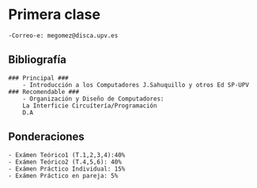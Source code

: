 # Primera clase #
    -Correo-e: megomez@disca.upv.es
## Bibliografía ##
    ### Principal ###
        - Introducción a los Computadores J.Sahuquillo y otros Ed SP-UPV
    ### Recomendable ###
        - Organización y Diseño de Computadores:
        La Interficie Circuítería/Programación
        D.A

## Ponderaciones ##
    - Exámen Teórico1 (T.1,2,3,4):40%
    - Exámen Teórico2 (T.4,5,6): 40%
    - Exámen Práctico Individual: 15%
    - Exámen Práctico en pareja: 5%